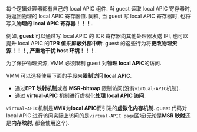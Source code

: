 
每个逻辑处理器都有自己的 local APIC 组件. 当 guest 读取 local APIC 寄存器时, 将返回物理的 local APIC 寄存器值. 同样, 当 guest 写 local APIC 寄存器时, 也将写入**物理的 local APIC 寄存器！！！**.

例如, **guest** 可以通过写 local APIC 的 ICR 寄存器向其他处理器发送 IPI, 也可以提升 local APIC 的**TPR 值**来**屏蔽外部中断**. guest 的这些行为将**更改物理资源！！！**, **严重地干扰 host 环境！！！**.

为了保护物理资源, VMM 必须限制 guest 对**物理 local APIC**的访问.

VMM 可以选择使用下面的手段来**限制访问 local APIC**.
- 通过**EPT 映射机制**或者 **MSR-bitmap** 限制访问(没有`virtual-APIC`机制).
- 通过 **virtual-APIC** 机制进行虚拟化**处理 local APIC 访问**.

`virtual-APIC`机制是**VMX**为**local APIC**而引进的**虚拟化内存机制**. guest 代码对 local APIC 进行访问实际上访问的是`virtual-APIC page`区域(无论是**MSR 映射**还是**内存映射**, 都会使用这个).
